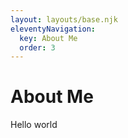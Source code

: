 ```yaml
---
layout: layouts/base.njk
eleventyNavigation:
  key: About Me
  order: 3
---
```

# About Me

Hello world
